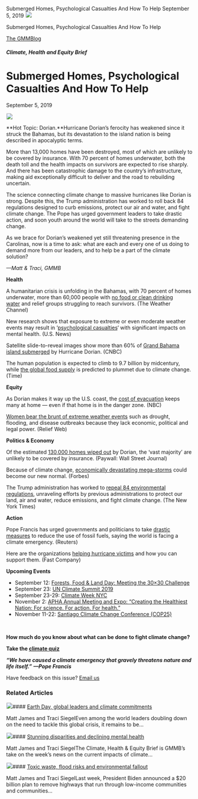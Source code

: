 



Submerged Homes, Psychological Casualties And How To Help
September 5, 2019
![](data:image/gif;base64,R0lGODlhAQABAAAAACH5BAEKAAEALAAAAAABAAEAAAICTAEAOw==)![](https://www.gmmb.com/wp-content/uploads/2020/11/09_05_2019.png)



Submerged Homes, Psychological Casualties And How To Help





 [The GMMBlog](/blog/)



##### Climate, Health and Equity Brief

 Submerged Homes, Psychological Casualties And How To Help
=========================================================


September 5, 2019



![](data:image/gif;base64,R0lGODlhAQABAAAAACH5BAEKAAEALAAAAAABAAEAAAICTAEAOw==)![](https://www.gmmb.com/wp-content/uploads/2020/11/09_05_2019-552x428.png) 


**Hot Topic: Dorian.**Hurricane Dorian’s ferocity has weakened since it struck the Bahamas, but its devastation to the island nation is being described in apocalyptic terms.


More than 13,000 homes have been destroyed, most of which are unlikely to be covered by insurance. With 70 percent of homes underwater, both the death toll and the health impacts on survivors are expected to rise sharply. And there has been catastrophic damage to the country’s infrastructure, making aid exceptionally difficult to deliver and the road to rebuilding uncertain.


The science connecting climate change to massive hurricanes like Dorian is strong. Despite this, the Trump administration has worked to roll back 84 regulations designed to curb emissions, protect our air and water, and fight climate change. The Pope has urged government leaders to take drastic action, and soon youth around the world will take to the streets demanding change.


As we brace for Dorian’s weakened yet still threatening presence in the Carolinas, now is a time to ask: what are each and every one of us doing to demand more from our leaders, and to help be a part of the climate solution?


*—Matt & Traci, GMMB*


**Health**  

A humanitarian crisis is unfolding in the Bahamas, with 70 percent of homes underwater, more than 60,000 people with [no food or clean drinking water](https://weather.com/news/news/2019-09-04-hurricane-dorian-bahamas-impacts-abaco-grand-bahama) and relief groups struggling to reach survivors. (The Weather Channel)


New research shows that exposure to extreme or even moderate weather events may result in ‘[psychological casualties](https://www.usnews.com/news/health-news/articles/2019-09-05/hurricanes-like-dorian-take-heavy-toll-on-mental-health)‘ with significant impacts on mental health. (U.S. News)


Satellite slide-to-reveal images show more than 60% of [Grand Bahama island submerged](https://www.cnbc.com/2019/09/03/hurricane-dorian-satellite-photos-show-bahamas-underwater.html?recirc=taboolainternal) by Hurricane Dorian. (CNBC)


The human population is expected to climb to 9.7 billion by midcentury, while [the global food supply](https://time.com/5663621/climate-change-food-supply/) is predicted to plummet due to climate change. (Time)


**Equity**  

As Dorian makes it way up the U.S. coast, the [cost of evacuation](https://www.nbcnews.com/news/us-news/hurricane-dorian-evacuations-only-people-block-who-left-have-money-n1048941) keeps many at home — even if that home is in the danger zone. (NBC)


[Women bear the brunt of extreme weather events](https://reliefweb.int/report/world/climate-change-disproportionately-affects-women-and-young-girls-and-here-s-why) such as drought, flooding, and disease outbreaks because they lack economic, political and legal power. (Relief Web)


**Politics & Economy**  

Of the estimated [130,000 homes wiped out](https://www.wsj.com/articles/dorian-is-exposing-an-insurance-gap-in-the-bahamas-11567538604) by Dorian, the ‘vast majority’ are unlikely to be covered by insurance. (Paywall: Wall Street Journal)


Because of climate change, [economically devastating mega-storms](https://www.forbes.com/sites/lisettevoytko/2019/09/03/heres-why-hurricane-dorian-is-moving-so-slowlyand-why-it-may-be-the-new-normal/#7db37d241181) could become our new normal. (Forbes)


The Trump administration has worked to [repeal 84 environmental regulations](https://www.nytimes.com/2019/08/29/climate/climate-rule-trump-reversing.html), unraveling efforts by previous administrations to protect our land, air and water, reduce emissions, and fight climate change. (The New York Times)


**Action**  

Pope Francis has urged governments and politicians to take [drastic measures](https://www.reuters.com/article/us-environment-pope/pope-urges-politicians-to-take-drastic-measures-on-climate-change-idUSKCN1VM161) to reduce the use of fossil fuels, saying the world is facing a climate emergency. (Reuters)


Here are the organizations [helping hurricane victims](https://www.fastcompany.com/90398345/7-ways-to-help-hurricane-dorian-victims-in-the-bahamas) and how you can support them. (Fast Company)


**Upcoming Events**


* September 12: [Forests, Food & Land Day: Meeting the 30×30 Challenge](https://climatelandchallenge.org/)
* September 23: [UN Climate Summit 2019](http://www.un.org/en/climatechange/)
* September 23-29: [Climate Week NYC](https://www.climateweeknyc.org/climate-week-nyc-2019)
* November 2: [APHA Annual Meeting and Expo: “Creating the Healthiest Nation: For science. For action. For health.”](https://www.apha.org/events-and-meetings/apha-calendar/2019/apha-annual-meeting-and-expo)
* November 11-22: [Santiago Climate Change Conference (COP25)](https://sdg.iisd.org/events/unfccc-cop-25/)


 


**How much do you know about what can be done to fight climate change?**  

**Take the [climate quiz](https://www.cnn.com/interactive/2019/04/specials/climate-change-solutions-quiz/index.html)**


***“We have caused a climate emergency that gravely threatens nature and life itself.”*** ***—Pope Francis***


Have feedback on this issue? [Email us](mailto:traci.siegel@gmmb.com?subject=CH&E%20Feedback&E%20Brief%20Feedback&E%20Brief%20Feedbac&E%20Brief%20Feedba&E%20Brief%20Feedb&E%20Brief%20Feed&E%20Brief%20Fee&E%20Brief%20Fe&E%20Brief%20F&E%20Brief%20&E%20Brief&E%20Brie&E%20Bri&E%20Br&E%20B&E%20&E&)









### Related Articles

![](data:image/gif;base64,R0lGODlhAQABAAAAACH5BAEKAAEALAAAAAABAAEAAAICTAEAOw==)![](https://www.gmmb.com/wp-content/uploads/2021/04/b5197d82-9fb4-4c84-a8d9-e468348c4c67-380x200.jpg)#### [Earth Day, global leaders and climate commitments](https://www.gmmb.com/news/earth-day-global-leaders-and-climate-commitments/)

Matt James and Traci SiegelEven among the world leaders doubling down on the need to tackle this global crisis, it remains to be…

![](data:image/gif;base64,R0lGODlhAQABAAAAACH5BAEKAAEALAAAAAABAAEAAAICTAEAOw==)![](https://www.gmmb.com/wp-content/uploads/2021/04/4.16header-380x200.png)#### [Stunning disparities and declining mental health](https://www.gmmb.com/news/stunning-disparities-and-declining-mental-health/)

Matt James and Traci SiegelThe Climate, Health & Equity Brief is GMMB’s take on the week’s news on the current impacts of climate…

![](data:image/gif;base64,R0lGODlhAQABAAAAACH5BAEKAAEALAAAAAABAAEAAAICTAEAOw==)![](https://www.gmmb.com/wp-content/uploads/2021/04/Picture1-380x200.jpg)#### [Toxic waste, flood risks and environmental fallout](https://www.gmmb.com/news/toxic-waste-flood-risks-and-environmental-fallout/)

Matt James and Traci SiegelLast week, President Biden announced a $20 billion plan to remove highways that run through low-income communities and communities…




